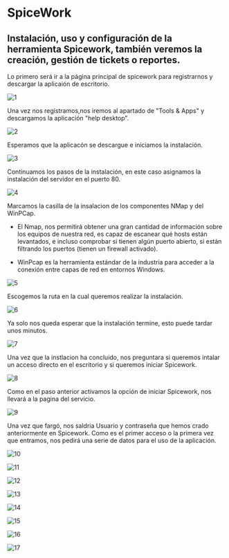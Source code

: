 # SpiceWork

## Instalación, uso y configuración de la herramienta Spicework, también veremos la creación, gestión de tickets o reportes.


Lo primero será ir a la página principal de spicework para registrarnos y descargar la aplicaión de escritorio.

![1](https://user-images.githubusercontent.com/90779690/172597474-ed8de519-89cf-4ca2-9281-cddcddf76f71.png)


Una vez nos registramos,nos iremos al apartado de "Tools & Apps" y descargamos la aplicación "help desktop".

![2](https://user-images.githubusercontent.com/90779690/172597482-f98867db-7bde-48cb-be45-b79778508044.png)


Esperamos que la aplicacón se descargue e iniciamos la instalación.

![3](https://user-images.githubusercontent.com/90779690/172597484-0c333275-74ce-4e4d-8d1c-776d5bb528b9.png)


Continuamos los pasos de la instalación, en este caso asignamos la instalación del servidor en el puerto 80.

![4](https://user-images.githubusercontent.com/90779690/172597485-e810328a-6edb-4251-ac3e-dd5c9b1a6359.png)


Marcamos la casilla de la insalacion de los componentes NMap y del WinPCap.
- El Nmap, nos permitirá obtener una gran cantidad de información sobre los equipos de nuestra red, es capaz de escanear qué hosts están levantados, e incluso comprobar si tienen algún puerto abierto, si están filtrando los puertos (tienen un firewall activado).
 
- WinPcap es la herramienta estándar de la industria para acceder a la conexión entre capas de red en entornos Windows.

![5](https://user-images.githubusercontent.com/90779690/172597490-95696fa8-8c07-4c34-9978-375c0c57f6ef.png)


Escogemos la ruta en la cual queremos realizar la instalación.

![6](https://user-images.githubusercontent.com/90779690/172597491-e18fb61f-f7c8-4be5-9462-b1f44d0f76b6.png)

Ya solo nos queda esperar que la instalación termine, esto puede tardar unos minutos.

![7](https://user-images.githubusercontent.com/90779690/172597492-4c16c6b7-fc3e-4865-91dc-c84b351858d9.png)

Una vez que la instlacion ha concluido, nos preguntara si queremos intalar un acceso directo en el escritorio y si queremos iniciar Spicework.

![8](https://user-images.githubusercontent.com/90779690/172597496-ea24a2c7-6408-4464-84b0-844e5c52cf6d.png)

Como en el paso anterior activamos la opción de iniciar Spicework, nos llevará a la pagina del servicio.

![9](https://user-images.githubusercontent.com/90779690/172597498-234f18cb-8fa7-4365-9c2f-2b62cc04aa84.png)

Una vez que fargó, nos saldria Usuario y contraseña que hemos crado anteriormente en Spicework.
Como es el primer acceso o la primera vez que entramos, nos pedirá una serie de datos para el uso de la aplicación.

![10](https://user-images.githubusercontent.com/90779690/172597501-3c17e824-ca92-4f43-9931-722cb04c26fc.png)

![11](https://user-images.githubusercontent.com/90779690/172597506-24ab022e-97c9-4bb6-92f4-839dc473c5e2.png)

![12](https://user-images.githubusercontent.com/90779690/172597508-3dc8f27d-b6ff-47e3-b4e0-5885a32ad848.png)

![13](https://user-images.githubusercontent.com/90779690/172597510-8e9babfa-5d5d-4893-a2e8-775349eb8923.png)

![14](https://user-images.githubusercontent.com/90779690/172597514-ad656cbd-4519-41c6-a845-e76563ca7065.png)

![15](https://user-images.githubusercontent.com/90779690/172597516-e92c5c50-3a2e-4cad-8bae-701f38bc855b.png)

![16](https://user-images.githubusercontent.com/90779690/172597518-300230a5-a650-4329-9d63-50fdb8afdff0.png)

![17](https://user-images.githubusercontent.com/90779690/172597519-76207508-b570-4b3b-8086-527d83ca04b5.png)


